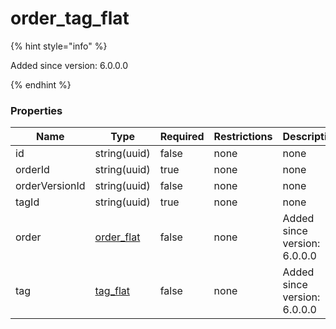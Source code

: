 
# order_tag_flat

{% hint style="info" %}

Added since version: 6.0.0.0

{% endhint %}

### Properties

|Name|Type|Required|Restrictions|Description|
|---|---|---|---|---|
|id|string(uuid)|false|none|none|
|orderId|string(uuid)|true|none|none|
|orderVersionId|string(uuid)|false|none|none|
|tagId|string(uuid)|true|none|none|
|order|[order_flat](/schema/order_flat)|false|none|Added since version: 6.0.0.0|
|tag|[tag_flat](/schema/tag_flat)|false|none|Added since version: 6.0.0.0|
